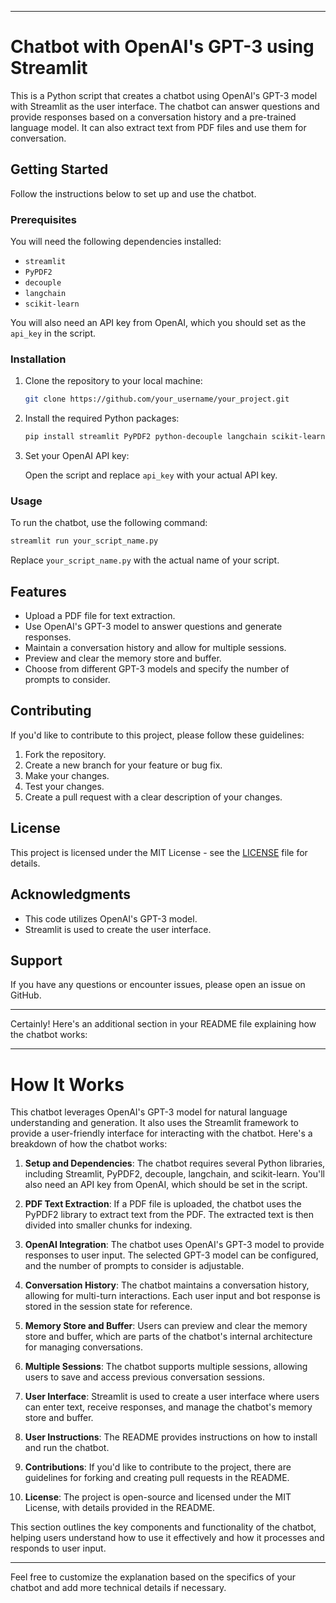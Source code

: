 
---

# Chatbot with OpenAI's GPT-3 using Streamlit

This is a Python script that creates a chatbot using OpenAI's GPT-3 model with Streamlit as the user interface. The chatbot can answer questions and provide responses based on a conversation history and a pre-trained language model. It can also extract text from PDF files and use them for conversation.

## Getting Started

Follow the instructions below to set up and use the chatbot.

### Prerequisites

You will need the following dependencies installed:

- `streamlit`
- `PyPDF2`
- `decouple`
- `langchain`
- `scikit-learn`

You will also need an API key from OpenAI, which you should set as the `api_key` in the script.

### Installation

1. Clone the repository to your local machine:

   ```bash
   git clone https://github.com/your_username/your_project.git
   ```

2. Install the required Python packages:

   ```bash
   pip install streamlit PyPDF2 python-decouple langchain scikit-learn
   ```

3. Set your OpenAI API key:

   Open the script and replace `api_key` with your actual API key.

### Usage

To run the chatbot, use the following command:

```bash
streamlit run your_script_name.py
```

Replace `your_script_name.py` with the actual name of your script.

## Features

- Upload a PDF file for text extraction.
- Use OpenAI's GPT-3 model to answer questions and generate responses.
- Maintain a conversation history and allow for multiple sessions.
- Preview and clear the memory store and buffer.
- Choose from different GPT-3 models and specify the number of prompts to consider.

## Contributing

If you'd like to contribute to this project, please follow these guidelines:

1. Fork the repository.
2. Create a new branch for your feature or bug fix.
3. Make your changes.
4. Test your changes.
5. Create a pull request with a clear description of your changes.

## License

This project is licensed under the MIT License - see the [LICENSE](LICENSE) file for details.

## Acknowledgments

- This code utilizes OpenAI's GPT-3 model.
- Streamlit is used to create the user interface.

## Support

If you have any questions or encounter issues, please open an issue on GitHub.

---

Certainly! Here's an additional section in your README file explaining how the chatbot works:

---

# How It Works

This chatbot leverages OpenAI's GPT-3 model for natural language understanding and generation. It also uses the Streamlit framework to provide a user-friendly interface for interacting with the chatbot. Here's a breakdown of how the chatbot works:

1. **Setup and Dependencies**: The chatbot requires several Python libraries, including Streamlit, PyPDF2, decouple, langchain, and scikit-learn. You'll also need an API key from OpenAI, which should be set in the script.

2. **PDF Text Extraction**: If a PDF file is uploaded, the chatbot uses the PyPDF2 library to extract text from the PDF. The extracted text is then divided into smaller chunks for indexing.

3. **OpenAI Integration**: The chatbot uses OpenAI's GPT-3 model to provide responses to user input. The selected GPT-3 model can be configured, and the number of prompts to consider is adjustable.

4. **Conversation History**: The chatbot maintains a conversation history, allowing for multi-turn interactions. Each user input and bot response is stored in the session state for reference.

5. **Memory Store and Buffer**: Users can preview and clear the memory store and buffer, which are parts of the chatbot's internal architecture for managing conversations.

6. **Multiple Sessions**: The chatbot supports multiple sessions, allowing users to save and access previous conversation sessions.

7. **User Interface**: Streamlit is used to create a user interface where users can enter text, receive responses, and manage the chatbot's memory store and buffer.

8. **User Instructions**: The README provides instructions on how to install and run the chatbot.

9. **Contributions**: If you'd like to contribute to the project, there are guidelines for forking and creating pull requests in the README.

10. **License**: The project is open-source and licensed under the MIT License, with details provided in the README.

This section outlines the key components and functionality of the chatbot, helping users understand how to use it effectively and how it processes and responds to user input.

---

Feel free to customize the explanation based on the specifics of your chatbot and add more technical details if necessary.
